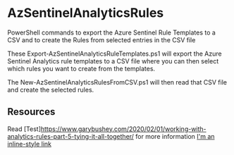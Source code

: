 # AzSentinelAnalyticsRules

PowerShell commands to export the Azure Sentinel Rule Templates to a CSV and to create the Rules from selected entries in the CSV file

These Export-AzSentinelAnalyticsRuleTemplates.ps1 will export the Azure Sentinel Analytics rule templates to a CSV file where you can then select which rules you want to create from the templates.

The New-AzSentinelAnalyticsRulesFromCSV.ps1 will then read that CSV file and create the selected rules.

## Resources

Read  [Test]<https://www.garybushey.com/2020/02/01/working-with-analytics-rules-part-5-tying-it-all-together/> for more information
[I'm an inline-style link](https://www.google.com)

